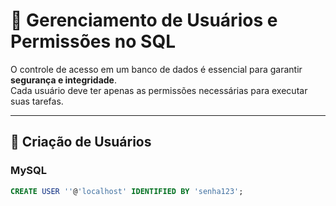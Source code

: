# 🔐 Gerenciamento de Usuários e Permissões no SQL

O controle de acesso em um banco de dados é essencial para garantir **segurança e integridade**.  
Cada usuário deve ter apenas as permissões necessárias para executar suas tarefas.

---

## 👤 Criação de Usuários

### MySQL
```sql
CREATE USER ''@'localhost' IDENTIFIED BY 'senha123';
```

